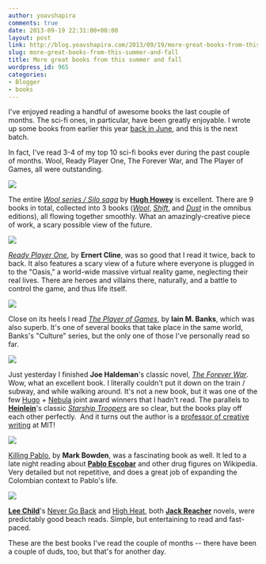 ```yaml
---
author: yoavshapira
comments: true
date: 2013-09-19 22:31:00+00:00
layout: post
link: http://blog.yoavshapira.com/2013/09/19/more-great-books-from-this-summer-and-fall/
slug: more-great-books-from-this-summer-and-fall
title: More great books from this summer and fall
wordpress_id: 965
categories:
- Blogger
- books
---
```


I've enjoyed reading a handful of awesome books the last couple of months. The sci-fi ones, in particular, have been greatly enjoyable. I wrote up some books from earlier this year [back in June](http://yoavs.blogspot.com/2013/06/assorted-recent-book-reviews-and-maybe.html), and this is the next batch.  
  
In fact, I've read 3-4 of my top 10 sci-fi books ever during the past couple of months. Wool, Ready Player One, The Forever War, and The Player of Games, all were outstanding.  
  


[![](http://ecx.images-amazon.com/images/I/61lrCdT5rGL._BO2,204,203,200_PIsitb-sticker-arrow-click,TopRight,35,-76_AA278_PIkin4,BottomRight,-66,22_AA300_SH20_OU01_.jpg)](http://ecx.images-amazon.com/images/I/61lrCdT5rGL._BO2,204,203,200_PIsitb-sticker-arrow-click,TopRight,35,-76_AA278_PIkin4,BottomRight,-66,22_AA300_SH20_OU01_.jpg)

  
  
The entire [_Wool series / Silo saga_](https://en.wikipedia.org/wiki/Wool_(series)) by **[Hugh Howey](https://en.wikipedia.org/wiki/Hugh_Howey)** is excellent. There are 9 books in total, collected into 3 books ([_Wool_](http://www.amazon.com/Wool-Omnibus-Edition-Silo-ebook/dp/B0071XO8RA), [_Shift_](http://www.amazon.com/Shift-Omnibus-Edition-Silo-ebook/dp/B00B6Z6HI2/ref=pd_sim_kstore_1), and [_Dust_](http://www.amazon.com/Dust-Silo-Saga-ebook/dp/B00CYNGPTG/ref=pd_sim_kstore_2) in the omnibus editions), all flowing together smoothly. What an amazingly-creative piece of work, a scary possible view of the future.  
  


[![](http://ecx.images-amazon.com/images/I/51c7d8b3aML._BO2,204,203,200_PIsitb-sticker-arrow-click,TopRight,35,-76_AA278_PIkin4,BottomRight,-67,22_AA300_SH20_OU01_.jpg)](http://ecx.images-amazon.com/images/I/51c7d8b3aML._BO2,204,203,200_PIsitb-sticker-arrow-click,TopRight,35,-76_AA278_PIkin4,BottomRight,-67,22_AA300_SH20_OU01_.jpg)

  
  
[_Ready Player One_](http://www.amazon.com/Ready-Player-One-A-Novel/dp/0307887448), by **Ernert Cline**, was so good that I read it twice, back to back. It also features a scary view of a future where everyone is plugged in to the "Oasis," a world-wide massive virtual reality game, neglecting their real lives. There are heroes and villains there, naturally, and a battle to control the game, and thus life itself.  
  


[![](http://ecx.images-amazon.com/images/I/41xYjh2UXqL._BO2,204,203,200_PIsitb-sticker-arrow-click,TopRight,35,-76_AA278_PIkin4,BottomRight,-62,22_AA300_SH20_OU01_.jpg)](http://ecx.images-amazon.com/images/I/41xYjh2UXqL._BO2,204,203,200_PIsitb-sticker-arrow-click,TopRight,35,-76_AA278_PIkin4,BottomRight,-62,22_AA300_SH20_OU01_.jpg)

  
  
Close on its heels I read [_The Player of Games_](http://www.amazon.com/Player-Games-Orbit-Books-ebook/dp/B002WM3HC2/ref=sr_1_1?s=digital-text&ie=UTF8&qid=1379629530&sr=1-1&keywords=the+player+of+games), by **Iain M. Banks**, which was also superb. It's one of several books that take place in the same world, Banks's "Culture" series, but the only one of those I've personally read so far.  
  


[![](http://ecx.images-amazon.com/images/I/512VOAbLQEL._BO2,204,203,200_PIsitb-sticker-arrow-click,TopRight,35,-76_AA278_PIkin4,BottomRight,-53,22_AA300_SH20_OU01_.jpg)](http://ecx.images-amazon.com/images/I/512VOAbLQEL._BO2,204,203,200_PIsitb-sticker-arrow-click,TopRight,35,-76_AA278_PIkin4,BottomRight,-53,22_AA300_SH20_OU01_.jpg)

  
  
Just yesterday I finished **Joe Haldeman**'s classic novel, _[The Forever War](http://www.amazon.com/The-Forever-War-ebook/dp/B005BVM9YI/ref=sr_1_1?s=digital-text&ie=UTF8&qid=1379629644&sr=1-1&keywords=the+forever+war+kindle)_. Wow, what an excellent book. I literally couldn't put it down on the train / subway, and while walking around. It's not a new book, but it was one of the few [Hugo](http://www.thehugoawards.org/) + [Nebula](http://www.sfwa.org/nebula-awards/) joint award winners that I hadn't read. The parallels to **[Heinlein](https://en.wikipedia.org/wiki/Robert_A._Heinlein)**'s classic _[Starship Troopers](https://en.wikipedia.org/wiki/Starship_Troopers)_ are so clear, but the books play off each other perfectly.  And it turns out the author is a [professor of creative writing](http://writing.mit.edu/people/faculty) at MIT!  
  
  


[![](http://ecx.images-amazon.com/images/I/51JC3TG8S9L._SY346_.jpg)](http://ecx.images-amazon.com/images/I/51JC3TG8S9L._SY346_.jpg)

  
  
[Killing Pablo](http://www.amazon.com/Killing-Pablo-Mark-Bowden/dp/B005ZOET44), by **Mark Bowden**, was a fascinating book as well. It led to a late night reading about **[Pablo Escobar](https://en.wikipedia.org/wiki/Pablo_Escobar)** and other drug figures on Wikipedia. Very detailed but not repetitive, and does a great job of expanding the Colombian context to Pablo's life.  
  


[![](http://ecx.images-amazon.com/images/I/51GUEWwRIWL._BO2,204,203,200_PIsitb-sticker-arrow-click,TopRight,35,-76_AA278_PIkin4,BottomRight,-65,22_AA300_SH20_OU01_.jpg)](http://ecx.images-amazon.com/images/I/51GUEWwRIWL._BO2,204,203,200_PIsitb-sticker-arrow-click,TopRight,35,-76_AA278_PIkin4,BottomRight,-65,22_AA300_SH20_OU01_.jpg)

  
  
**[Lee Child](http://www.leechild.com/)**'s [Never Go Back](http://www.amazon.com/Never-Go-Back-Reacher-ebook/dp/B00C9HGIQ2/ref=tmm_kin_swatch_0?_encoding=UTF8&sr=&qid=) and [High Heat](http://www.amazon.com/High-Heat-Reacher-Novella-ebook/dp/B00DFIE80W), both **[Jack Reacher](https://en.wikipedia.org/wiki/Jack_Reacher)** novels, were predictably good beach reads. Simple, but entertaining to read and fast-paced.  
  
These are the best books I've read the couple of months -- there have been a couple of duds, too, but that's for another day.  
  
  
  


